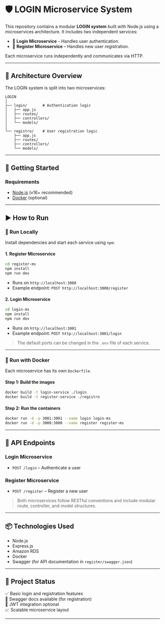
# 🛡️ LOGIN Microservice System

This repository contains a modular **LOGIN system** built with Node.js using a microservices architecture. It includes two independent services:

- 🔐 **Login Microservice** – Handles user authentication.
- 📝 **Register Microservice** – Handles new user registration.

Each microservice runs independently and communicates via HTTP.

---

## 🧱 Architecture Overview

The LOGIN system is split into two microservices:

```
LOGIN
│
├── login/       # Authentication logic
│   ├── app.js
│   ├── routes/
│   ├── controllers/
│   └── models/
│
└── registro/    # User registration logic
    ├── app.js
    ├── routes/
    ├── controllers/
    └── models/
```

---

## 🚀 Getting Started

### Requirements

- [Node.js](https://nodejs.org/) (v16+ recommended)
- [Docker](https://www.docker.com/) (optional)

---

## ▶️ How to Run

### 🧪 Run Locally

Install dependencies and start each service using `npm`:

#### 1. Register Microservice

```bash
cd register-ms
npm install
npm run dev
```

- Runs on `http://localhost:3000`
- Example endpoint: `POST http://localhost:3000/register`

#### 2. Login Microservice

```bash
cd login-ms
npm install
npm run dev
```

- Runs on `http://localhost:3001`
- Example endpoint: `POST http://localhost:3001/login`

> The default ports can be changed in the `.env` file of each service.

---

### 🐳 Run with Docker

Each microservice has its own `Dockerfile`.

#### Step 1: Build the images

```bash
docker build -t login-service ./login
docker build -t register-service ./registro
```

#### Step 2: Run the containers

```bash
docker run -d -p 3001:3001 --name login login-ms
docker run -d -p 3000:3000 --name register register-ms
```

---

## 🔌 API Endpoints

### Login Microservice

- `POST /login` – Authenticate a user

### Register Microservice

- `POST /register` – Register a new user

> Both microservices follow RESTful conventions and include modular route, controller, and model structures.

---

## 📦 Technologies Used

- Node.js
- Express.js
- Amazon RDS 
- Docker
- Swagger (for API documentation in `register/swagger.json`)

---

## 📁 Project Status

✅ Basic login and registration features  
🧪 Swagger docs available (for registration)  
🔐 JWT integration optional  
📈 Scalable microservice layout

---

